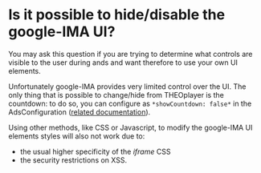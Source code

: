 # Is it possible to hide/disable the google-IMA UI?

You may ask this question if you are trying to determine what controls are visible to the user during ands and want therefore to use your own UI elements.

Unfortunately google-IMA provides very limited control over the UI. The only thing that is possible to change/hide from THEOplayer is the countdown: to do so, you can configure as `*showCountdown: false*` in the AdsConfiguration ([related documentation](https://docs.portal.theoplayer.com/api-reference/web/theoplayer.player.md)).

Using other methods, like CSS or Javascript, to modify the google-IMA UI elements styles will also not work due to:

- the usual higher specificity of the *iframe* CSS 
- the security restrictions on XSS.